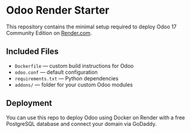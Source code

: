 # Odoo Render Starter

This repository contains the minimal setup required to deploy Odoo 17 Community Edition on [Render.com](https://render.com).

## Included Files

- `Dockerfile` — custom build instructions for Odoo
- `odoo.conf` — default configuration
- `requirements.txt` — Python dependencies
- `addons/` — folder for your custom Odoo modules

## Deployment

You can use this repo to deploy Odoo using Docker on Render with a free PostgreSQL database and connect your domain via GoDaddy.
